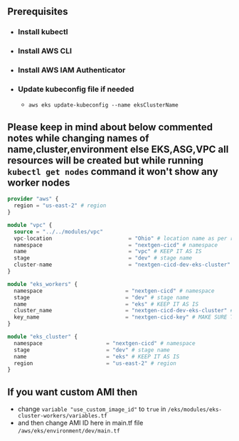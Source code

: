 
## Prerequisites
- ### Install kubectl
- ### Install AWS CLI
- ### Install AWS IAM Authenticator
- ### Update kubeconfig file if needed
  - `aws eks update-kubeconfig --name eksClusterName`

## Please keep in mind about below commented notes while changing names of name,cluster,environment else EKS,ASG,VPC all resources will be created but while running `kubectl get nodes` command it won't show any worker nodes 
```terraform
provider "aws" {
  region = "us-east-2" # region
}

module "vpc" {
  source = "../../modules/vpc"
  vpc-location                        = "Ohio" # location name as per region
  namespace                           = "nextgen-cicd" # namespace
  name                                = "vpc" # KEEP IT AS IS
  stage                               = "dev" # stage name
  cluster-name                        = "nextgen-cicd-dev-eks-cluster" # cluster name = namespace-stagename-eks-cluster
}

module "eks_workers" {
  namespace                          = "nextgen-cicd" # namespace
  stage                              = "dev" # stage name
  name                               = "eks" # KEEP IT AS IS
  cluster_name                       = "nextgen-cicd-dev-eks-cluster" # cluster name = namespace-stagename-eks-cluster
  key_name                           = "nextgen-cicd-key" # MAKE SURE THIS KEY MUST BE CREATED BEFORE RUNNING THIS SCRIPT
}

module "eks_cluster" {
  namespace                    = "nextgen-cicd" # namespace
  stage                        = "dev" # stage name
  name                         = "eks" # KEEP IT AS IS
  region                       = "us-east-2" # region
}
```

## If you want custom AMI then 
- change `variable "use_custom_image_id"` to `true` in `/eks/modules/eks-cluster-workers/variables.tf`
- and then change AMI ID here in main.tf file `/aws/eks/environment/dev/main.tf`

